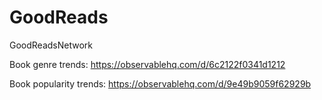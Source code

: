 # GoodReads
GoodReadsNetwork

Book genre trends:
https://observablehq.com/d/6c2122f0341d1212

Book popularity trends:
https://observablehq.com/d/9e49b9059f62929b